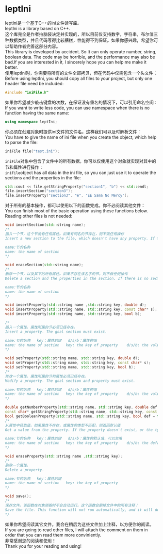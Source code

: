 # leptIni
leptIni是一个基于C++的ini文件读写库。<br/>
leptIni is a library based on C++.<br/>
这个库完全是作者拍脑袋决定并实现的，所以目前仅支持数字，字符串，布尔值三种数据类型，并且代码写得比较糟糕，性能得不到保证。如果你感兴趣，希望你可以帮助作者完善这部分内容。<br/>
This library is developed by accident. So It can only operate number, string, boolean data. The code may be horrible, and the performance may also be bad.If you are interested in it, I sincerely hope you can help me make it better.<br/>
使用leptIni时，你需要将所有的文件全部拷贝，但在代码中仅需包含一个头文件：<br/>
Before using leptIni, you should copy all files to your project, but only one header file need be included:
```c++
#include "iniFile.h"
```
如果你希望减少敲击键盘的次数，在保证没有重名的情况下，可以引用命名空间：<br/>
If you want to write less code, you can use namespace when there is no function having the same name:
```c++
using namespace leptIni;
```
你必须在创建对象时提供ini文件的文件名，这样我们可以及时解析文件：<br/>
You have to give the name of ini file when you create the object, which help to parse the file:
```c++
iniFile file("test.ini");
```
`iniFile`对象中包含了文件中的所有数据，你可以仅使用这个对象就实现对其中的节和属性进行操作：<br/>
`iniFile`object has all data in the ini file, so you can just use it to operate the sections and the properties in the file:
```c++
std::cout << file.getStringProperty("section1", "b") << std::endl;
file.insertSection("section3");
file.insertProperty("section3", "e", "EE Sama No Mercy");
```
对于所有的基本操作，都可以使用以下的函数完成。你不必阅读其他文件：<br/>
You can finish most of the basic operation using these functions below. Reading other files is not needed:
```c++
void insertSection(std::string name);
/*
插入一个节，这个节没有任何属性。如果有同名的节存在，则不做任何操作
Insert a new section to the file, which doesn't have any property. If there is already a section having the same name, no action will be done.

name:节的名称
name: the name of section
*/

void eraseSection(std::string name);
/*
删除一个节，以及其下的所有属性。如果不存在该名字的节，则不做任何操作
Delete a section and the properties in the section. If there is no section having this name, no action will be done.

name:节的名称
name: the name of section
*/

void insertProperty(std::string name ,std::string key, double d);
void insertProperty(std::string name, std::string key, const char* s);
void insertProperty(std::string name, std::string key, bool b);

/*
插入一个属性。属性所属的节必须已经存在。
Insert a property. The goal section must exist.

name:节的名称   key：属性的键   d/s/b：属性的值
name: the name of section   key: the key of property    d/s/b: the value of property
*/

void setProperty(std::string name, std::string key, double d);
void setProperty(std::string name, std::string key, const char* s);
void setProperty(std::string name, std::string key, bool b);
/*
修改一个属性。属性所属的节和属性必须已经存在。
Modify a property. The goal section and property must exist.

name:节的名称   key：属性的键   d/s/b：属性的值
name: the name of section   key: the key of property    d/s/b: the value of property
*/

double getNumberProperty(std::string name, std::string key, double def = 0.0);
const char* getStringProperty(std::string name, std::string key, const char* def = "");
bool getBooleanProperty(std::string name, std::string key, bool def = false);
/*
从属性中获取值。如果属性不存在，或属性的类型不匹配，则返回默认值
Get a value from the property. If the property doesn't exist, or the type is not matched, it will return the default value.

name:节的名称   key：属性的键   d/s/b：属性的默认值，可以忽略
name: the name of section   key: the key of property    d/s/b: the default value of property, which can be ignored
*/

void eraseProperty(std::string name ,std::string key);
/*
删除一个属性。
Delete a property.

name:节的名称   key：属性的键
name: the name of section   key: the key of property
*/

void save();
/*
保存文件。该函数在对象销毁时不会自动运行。这个函数会删掉文件中的所有注释！
Save the file. This function will not run automatically, and it will destroy all comment in the file!
*/
```
如果你希望阅读其它文件，我会在稍后为这些文件加上注释，以方便你的阅读。<br/>
If you are going to read other files, I will attach the comment on them in order that you can read them more conviniently.<br/>
非常感谢您的阅读和使用！<br/>
Thank you for your reading and using!